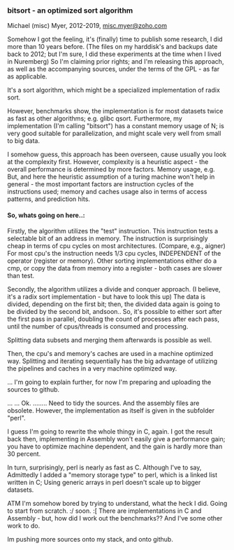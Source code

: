 ### bitsort - an optimized sort algorithm

Michael (misc) Myer, 2012-2019, misc.myer@zoho.com


Somehow I got the feeling, 
it's (finally) time to publish some research,
I did more than 10 years before. (The files on my harddisk's and backups date back to 2012;
but I'm sure, I did these experiments at the time when I lived in Nuremberg)
So I'm claiming prior rights; and I'm releasing this approach, as well as the accompanying sources, 
under the terms of the GPL - as far as applicable.

It's a sort algorithm, which might be a specialized implementation of radix sort.

However, benchmarks show, the implementation is for most datasets twice as fast as other algorithms;
e.g. glibc qsort. 
Furthermore, my implementation (I'm calling "bitsort") has a constant memory usage of N;
is very good suitable for parallelization, and might scale very well from small to big data.

I somehow guess, this approach has been overseen, cause usually you look at the complexity first.
However, complexity is a heuristic aspect - the overall performance is determined by more factors.
Memory usage, e.g. But, and here the heuristic assumption of a turing machine won't help
in general - the most important factors are instruction cycles of the instructions used;
memory and caches usage also in terms of access patterns, and prediction hits.


#### So, whats going on here..:

Firstly, the algorithm utilizes the "test" instruction.
This instruction tests a selectable bit of an address in memory.
The instruction is surprisingly cheap in terms of cpu cycles on most architectures.
(Compare, e.g., aigner) 
For most cpu's the instruction needs 1/3 cpu cycles, INDEPENDENT of the operator (register or memory).
Other sorting implementations either do a cmp, or copy the data from memory into a register - 
both cases are slower than test.


Secondly, the algorithm utilizes a divide and conquer approach. 
(I believe, it's a radix sort implementation - but have to look this up)
The data is divided, depending on the first bit;
then, the divided data again is going to be divided by the second bit, andsoon..
So, it's possible to either sort after the first pass in parallel, doubling the count
of processes after each pass, until the number of cpus/threads is consumed and processing.

Splitting data subsets and merging them afterwards is possible as well.


Then, the cpu's and memory's caches are used in a machine optimized way.
Splitting and iterating sequentially has the big advantage of utilizing the pipelines and caches
in a very machine optimized way.


... I'm going to explain further, for now I'm preparing and uploading the sources to github.



... ...
Ok. 
........
Need to tidy the sources. And the assembly files are obsolete.
However, the implementation as itself is given in the subfolder "perl".

I guess I'm going to rewrite the whole thingy in C, again.
I got the result back then, implementing in Assembly won't easily give a performance gain;
you have to optimize machine dependent, and the gain is hardly more than 30 percent. 

In turn, surprisingly, perl is nearly as fast as C. Although I've to say,
Admittedly I added a "memory storage type" to perl, which is a linked list written in C;
Using generic arrays in perl doesn't scale up to bigger datasets.


ATM I'm somehow bored by trying to understand, what the heck I did.
Going to start from scratch. :/ soon. :[
There are implementations in C and Assembly - but, how did I work out the benchmarks??
And I've some other work to do.

Im pushing more sources onto my stack, and onto github.



